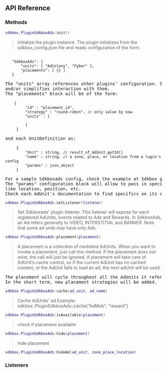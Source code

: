 ## API Reference

### Methods
```lua
sdkbox.PluginSdkboxAds:init()
```
> Initialize the plugin instance.
The plugin initializes from the sdkbox_config.json file and reads configuration of the form:

<pre>
 <code>
   "SdkboxAds": {
       "units": [ "AdColony", "Fyber" ],
       "placements": [ {} ]
   }
 </code>
The "units" array references other plugins' configuration. Sdkboxads mediates between other plugins
and/or simplifies interaction with them.
The "placements" block will be of the form:
 <code>
    {
         "id" : "placement_id",
         "strategy" : "round-robin", // only value by now.
         "units" : [
             <UnitDefinition>
         ]
     }
 </code>
and each UnitDefinition as:
 <code>
     {
         "Unit" : string, // result_of_AdUnit.getId()
         "name" : string, // a zone, place, or location from a lugin's config
         "params" : json_object
     }
 </code>
For a sample Sdkboxads config, check the example at Sdkbox github public repository.
The "params" configuration block will allow to pass in specific information to play ads
like location, position, etc.
Check each AdUnit's documentation to find specifics on its configuration.
</pre>

```lua
sdkbox.PluginSdkboxAds:setListener(listener)
```
> Set Sdkboxads' plugin listener.
This listener will expose for each registered AdUnits, events related to Ads and Rewards.
In SdkboxAds, an Ad refers generally to VIDEO, INTERSTITIAL and BANNER.
Note that some ad units may have only Ads.

```lua
sdkbox.PluginSdkboxAds:placement(placement)
```
> A placement is a collection of mediated AdUnits.
When you want to invoke a placement, just call this method.
If the placement does not exist, the call will just be ignored.
A placement will take care of AdUnit’s cache control, so if the current AdUnit has no
cached content, or the AdUnit fails to load an ad, the next adUnit will be used.

<pre>
The placement will cycle throughout all the AdUnits it references, in a round robin fashion.
In the short term, new placement strategies will be added.
</pre>

```lua
sdkbox.PluginSdkboxAds:cache(ad_unit, ad_name)
```
> Cache AdUnits' ad
Example: sdkbox::PluginSdkboxAds::cache("AdMob", "reward")

```lua
sdkbox.PluginSdkboxAds:isAvailable(placement)
```
> check if placement available

```lua
sdkbox.PluginSdkboxAds:hide(placement)
```
> hide placement

```lua
sdkbox.PluginSdkboxAds:hideAd(ad_unit, zone_place_location)
```


### Listeners

